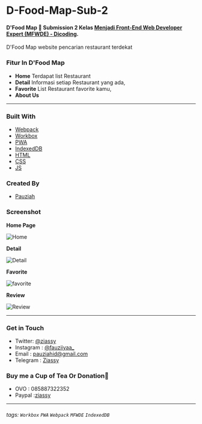 # D-Food-Map-Sub-2

#### D'Food Map 🍟  Submission 2 Kelas [Menjadi Front-End Web Developer Expert (MFWDE) - Dicoding](https://www.dicoding.com/academies/219).

D'Food Map website pencarian restaurant terdekat

### Fitur In D'Food Map
- __Home__ Terdapat list Restaurant
- __Detail__ Informasi setiap Restaurant yang ada,
- __Favorite__ List Restaurant favorite kamu,
- __About Us__

---

### Built With

- [Webpack](https://webpack.js.org/)
- [Workbox](https://developers.google.com/web/tools/workbox)
- [PWA](https://developers.google.com/web/progressive-web-apps)
- [IndexedDB](https://developers.google.com/web/ilt/pwa/working-with-indexeddb)
- [HTML](https://www.w3schools.com/html/)
- [CSS](https://www.w3schools.com/css/)
- [JS](https://www.javascript.com/)

### Created By
- [Pauziah](https://github.com/ziassy)

### Screenshot

__Home Page__


![Home](screenshot/home.JPG)

__Detail__


![Detail](screenshot/deatil.JPG)

__Favorite__


![favorite](screenshot/favorite.JPG)

__Review__


![Review](screenshot/review.JPG)

---

### Get in Touch 

- Twitter: [@ziassy](https://twitter.com/ZIASSY1)
- Instagram : [@fauziiyaa_](https://www.instagram.com/fauziiyaa_/)
- Email : [pauziahid@gmail.com](mailto:pauziahid@gmail.com)
- Telegram : [Ziassy](https://t.me/ziassy)

### Buy me a Cup of Tea Or Donation🍺

- OVO : 085887322352
- Paypal :[ziassy](https://www.paypal.me/ziassy)

---

###### tags: `Workbox` `PWA` `Webpack` `MFWDE` `IndexedDB`
